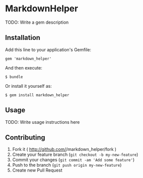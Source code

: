 # MarkdownHelper

TODO: Write a gem description

## Installation

Add this line to your application's Gemfile:

    gem 'markdown_helper'

And then execute:

    $ bundle

Or install it yourself as:

    $ gem install markdown_helper

## Usage

TODO: Write usage instructions here

## Contributing

1. Fork it ( http://github.com/<my-github-username>/markdown_helper/fork )
2. Create your feature branch (`git checkout -b my-new-feature`)
3. Commit your changes (`git commit -am 'Add some feature'`)
4. Push to the branch (`git push origin my-new-feature`)
5. Create new Pull Request

